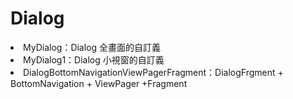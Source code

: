 # Dialog
<li>MyDialog：Dialog 全畫面的自訂義</li>
<li>MyDialog1：Dialog 小視窗的自訂義</li>
<li>DialogBottomNavigationViewPagerFragment：DialogFrgment + BottomNavigation + ViewPager +Fragment</li>	
